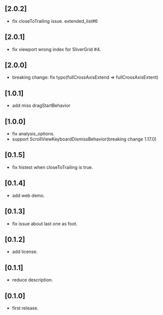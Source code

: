 ## [2.0.2]

* fix closeToTrailing issue. extended_list#6

## [2.0.1]

* fix viewport wrong index for SliverGrid #4.

## [2.0.0]

* breaking change: fix typo(fullCrossAxisExtend => fullCrossAxisExtent)

## [1.0.1]

* add miss dragStartBehavior

## [1.0.0]

* fix analysis_options.
* support ScrollViewKeyboardDismissBehavior(breaking change 1.17.0)

## [0.1.5]

* fix histest when closeToTrailing is true.

## [0.1.4]

* add web demo.

## [0.1.3]

* fix issue about last one as foot.

## [0.1.2]

* add license.

## [0.1.1]

* reduce description.

## [0.1.0]

* first release.
